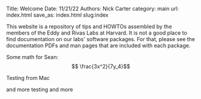 Title: Welcome
Date: 11/21/22
Authors: Nick Carter
category: main
url: index.html
save_as: index.html
slug:index

This website is a repository of tips and HOWTOs assembled by the members of the Eddy and Rivas Labs at Harvard.  It is not a good place to find documentation on our labs' software packages.  For that, please see the documentation PDFs and man pages that are included with each package.


Some math for Sean:
$$ \frac{3x^2}{7y_4}$$

Testing from Mac

and more testing and more 